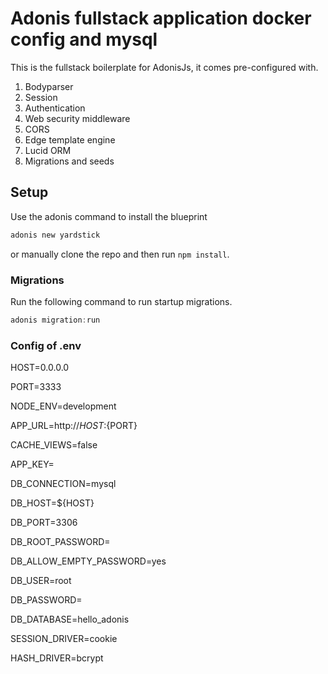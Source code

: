# Adonis fullstack application docker config and mysql 

This is the fullstack boilerplate for AdonisJs, it comes pre-configured with.

1. Bodyparser
2. Session
3. Authentication
4. Web security middleware
5. CORS
6. Edge template engine
7. Lucid ORM
8. Migrations and seeds

## Setup

Use the adonis command to install the blueprint

```bash
adonis new yardstick
```

or manually clone the repo and then run `npm install`.


### Migrations

Run the following command to run startup migrations.

```js
adonis migration:run
```
### Config of .env

HOST=0.0.0.0

PORT=3333

NODE_ENV=development

APP_URL=http://${HOST}:${PORT}

CACHE_VIEWS=false

APP_KEY=

DB_CONNECTION=mysql

DB_HOST=${HOST}

DB_PORT=3306

DB_ROOT_PASSWORD=

DB_ALLOW_EMPTY_PASSWORD=yes

DB_USER=root

DB_PASSWORD=

DB_DATABASE=hello_adonis

SESSION_DRIVER=cookie

HASH_DRIVER=bcrypt
